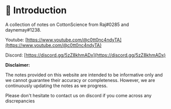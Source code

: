 # 🙏 Introduction

A collection of notes on CottonScience from Raj#0285 and daynemay#1238.

Youtube: [https://www.youtube.com/@c0tt0nc4ndyTA](https://www.youtube.com/@c0tt0nc4ndyTA)

Discord: [https://discord.gg/5zZ8khmADx](https://discord.gg/5zZ8khmADx)

**Disclaimer:**

The notes provided on this website are intended to be informative only and we cannot guarantee their accuracy or completeness. However, we are continuously updating the notes as we progress.

Please don't hesitate to contact us on discord if you come across any discrepancies
